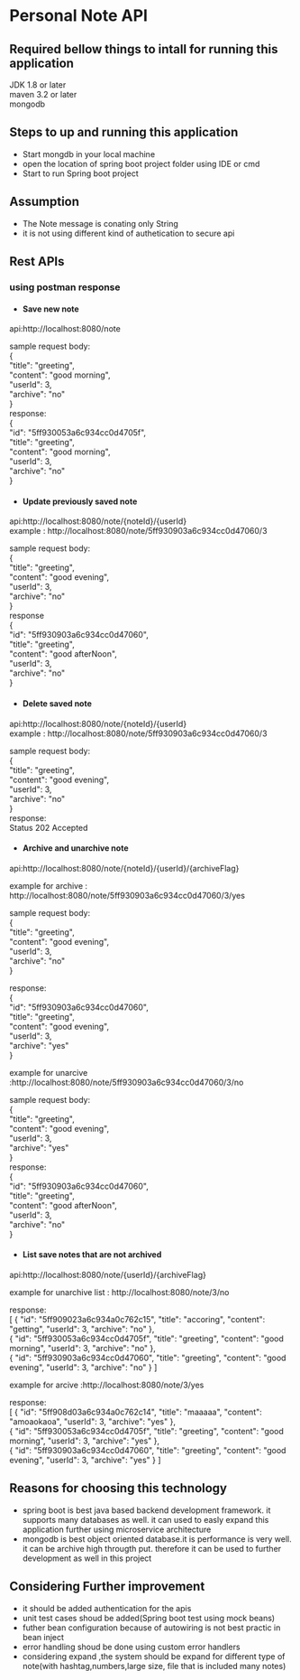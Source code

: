 # Personal Note API</br>


## Required bellow things to intall for running this application</br>
JDK 1.8 or later</br>
maven 3.2 or later</br>
mongodb</br>

## Steps to up and running this application</br>

* Start mongdb in your local machine</br>
* open the location of spring boot project folder using IDE or cmd</br>
* Start to run Spring boot project</br>



## Assumption</br>
* The Note message is conating only String</br>
* it is not using different kind of authetication to secure api</br>

## Rest APIs</br>

### using postman response</br>

* #### Save new note</br>

api:http://localhost:8080/note</br>

sample request body:</br>
{</br>
    "title": "greeting",</br>
    "content": "good morning",</br>
    "userId": 3,</br>
    "archive": "no"</br>
}</br>
response:</br>
{</br>
    "id": "5ff930053a6c934cc0d4705f",</br>
    "title": "greeting",</br>
    "content": "good morning",</br>
    "userId": 3,</br>
    "archive": "no"</br>
}</br>


* #### Update previously saved note

api:http://localhost:8080/note/{noteId}/{userId}</br>
example : http://localhost:8080/note/5ff930903a6c934cc0d47060/3</br>

sample request body:</br>
{</br>
    "title": "greeting",</br>
    "content": "good evening",</br>
    "userId": 3,</br>
    "archive": "no"</br>
}</br>
response</br>
{</br>
    "id": "5ff930903a6c934cc0d47060",</br>
    "title": "greeting",</br>
    "content": "good afterNoon",</br>
    "userId": 3,</br>
    "archive": "no"</br>
}</br>

* #### Delete saved note</br>

api:http://localhost:8080/note/{noteId}/{userId}</br>
example : http://localhost:8080/note/5ff930903a6c934cc0d47060/3</br>

sample request body:</br>
{</br>
    "title": "greeting",</br>
    "content": "good evening",</br>
    "userId": 3,</br>
    "archive": "no"</br>
}</br>
response:</br>
Status 202 Accepted</br>



* #### Archive and unarchive note</br>

api:http://localhost:8080/note/{noteId}/{userId}/{archiveFlag}</br>

example for archive : http://localhost:8080/note/5ff930903a6c934cc0d47060/3/yes</br>

sample request body:</br>
{</br>
    "title": "greeting",</br>
    "content": "good evening",</br>
    "userId": 3,</br>
    "archive": "no"</br>
}</br>

response:</br>
{  </br> 
    "id": "5ff930903a6c934cc0d47060",</br>
    "title": "greeting",</br>
    "content": "good evening",</br>
    "userId": 3,</br>
    "archive": "yes"</br>
}</br>


example for unarcive :http://localhost:8080/note/5ff930903a6c934cc0d47060/3/no</br>

sample request body:</br>
{</br>
    "title": "greeting",</br>
    "content": "good evening",</br>
    "userId": 3,</br>
    "archive": "yes"</br>
}</br>
response:</br>
{</br>
    "id": "5ff930903a6c934cc0d47060",</br>
    "title": "greeting",</br>
    "content": "good afterNoon",</br>
    "userId": 3,</br>
    "archive": "no"</br>
}</br>

* #### List save notes that are not archived</br>

api:http://localhost:8080/note/{userId}/{archiveFlag}</br>

example for unarchive list : http://localhost:8080/note/3/no</br>

response:</br>
[
    {
        "id": "5ff909023a6c934a0c762c15",
        "title": "accoring",
        "content": "getting",
        "userId": 3,
        "archive": "no"
    },</br>
    {
        "id": "5ff930053a6c934cc0d4705f",
        "title": "greeting",
        "content": "good morning",
        "userId": 3,
        "archive": "no"
    },</br>
    {
        "id": "5ff930903a6c934cc0d47060",
        "title": "greeting",
        "content": "good evening",
        "userId": 3,
        "archive": "no"
    }
]</br>


example for arcive :http://localhost:8080/note/3/yes</br>

response:</br>
[
    {
        "id": "5ff908d03a6c934a0c762c14",
        "title": "maaaaa",
        "content": "amoaokaoa",
        "userId": 3,
        "archive": "yes"
    },</br>
    {
        "id": "5ff930053a6c934cc0d4705f",
        "title": "greeting",
        "content": "good morning",
        "userId": 3,
        "archive": "yes"
    },</br>
    {
        "id": "5ff930903a6c934cc0d47060",
        "title": "greeting",
        "content": "good evening",
        "userId": 3,
        "archive": "yes"
    }
]

## Reasons for choosing this technology
* spring boot is best java based backend development framework. it supports many databases as well. 
it can used to easly expand this application further using microservice architecture
* mongodb is best object oriented database.it is performance is very well. it can be archive high througth put. 
therefore it can be used to further development as well in this project

## Considering Further improvement
* it should be added authentication for the apis
* unit test cases shoud be added(Spring boot test using mock beans)
* futher bean configuration because of autowiring is not best practic in bean inject
* error handling shoud be done  using custom error handlers
* considering expand ,the system should be expand for different type of note(with hashtag,numbers,large size, file that is included many notes)
